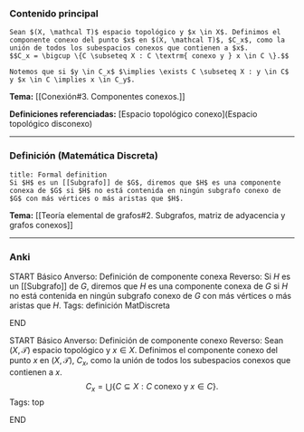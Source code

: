 ### Contenido principal

```ad-Formal
Sean $(X, \mathcal T)$ espacio topológico y $x \in X$. Definimos el componente conexo del punto $x$ en $(X, \mathcal T)$, $C_x$, como la unión de todos los subespacios conexos que contienen a $x$.
$$C_x = \bigcup \{C \subseteq X : C \textrm{ conexo y } x \in C \}.$$
```

```ad-note
Notemos que si $y \in C_x$ $\implies \exists C \subseteq X : y \in C$ y $x \in C \implies x \in C_y$.
```

**Tema:** [[Conexión#3. Componentes conexos.]]

**Definiciones referenciadas:** [Espacio topológico conexo](Espacio topológico disconexo)

---
### Definición (Matemática Discreta)

```ad-formal
title: Formal definition
Si $H$ es un [[Subgrafo]] de $G$, diremos que $H$ es una componente conexa de $G$ si $H$ no está contenida en ningún subgrafo conexo de $G$ con más vértices o más aristas que $H$.
```

**Tema:** [[Teoría elemental de grafos#2. Subgrafos, matriz de adyacencia y grafos conexos]]


---
### Anki

START
Básico
Anverso: Definición de componente conexa
Reverso: Si $H$ es un [[Subgrafo]] de $G$, diremos que $H$ es una componente conexa de $G$ si $H$ no está contenida en ningún subgrafo conexo de $G$ con más vértices o más aristas que $H$.
Tags: definición MatDiscreta
<!--ID: 1717176517398-->
END

START
Básico
Anverso: Definición de componente conexo
Reverso: Sean $(X, \mathcal T)$ espacio topológico y $x \in X$. Definimos el componente conexo del punto $x$ en $(X, \mathcal T)$, $C_x$, como la unión de todos los subespacios conexos que contienen a $x$.
$$C_x = \bigcup \{C \subseteq X : C \textrm{ conexo y } x \in C \}.$$
Tags: top
<!--ID: 1733051328751-->
END
